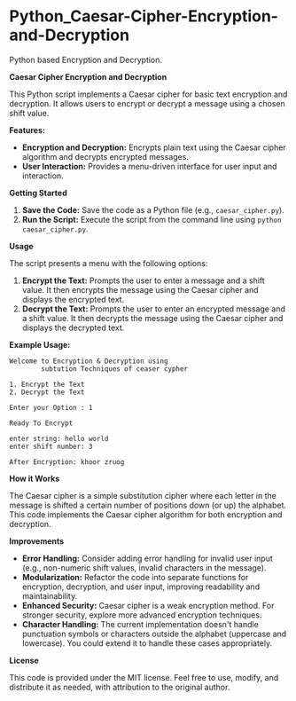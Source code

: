 # Python_Caesar-Cipher-Encryption-and-Decryption
Python based Encryption and Decryption.

**Caesar Cipher Encryption and Decryption**

This Python script implements a Caesar cipher for basic text encryption and decryption. It allows users to encrypt or decrypt a message using a chosen shift value.

**Features:**

* **Encryption and Decryption:** Encrypts plain text using the Caesar cipher algorithm and decrypts encrypted messages.
* **User Interaction:** Provides a menu-driven interface for user input and interaction.

**Getting Started**

1. **Save the Code:** Save the code as a Python file (e.g., `caesar_cipher.py`).
2. **Run the Script:** Execute the script from the command line using `python caesar_cipher.py`.

**Usage**

The script presents a menu with the following options:

1. **Encrypt the Text:** Prompts the user to enter a message and a shift value. It then encrypts the message using the Caesar cipher and displays the encrypted text.
2. **Decrypt the Text:** Prompts the user to enter an encrypted message and a shift value. It then decrypts the message using the Caesar cipher and displays the decrypted text.

**Example Usage:**

```
Welcome to Encryption & Decryption using
        subtution Techniques of ceaser cypher

1. Encrypt the Text
2. Decrypt the Text

Enter your Option : 1

Ready To Encrypt

enter string: hello world
enter shift number: 3

After Encryption: khoor zruog
```

**How it Works**

The Caesar cipher is a simple substitution cipher where each letter in the message is shifted a certain number of positions down (or up) the alphabet. This code implements the Caesar cipher algorithm for both encryption and decryption.

**Improvements**

* **Error Handling:** Consider adding error handling for invalid user input (e.g., non-numeric shift values, invalid characters in the message).
* **Modularization:** Refactor the code into separate functions for encryption, decryption, and user input, improving readability and maintainability.
* **Enhanced Security:**  Caesar cipher is a weak encryption method. For stronger security, explore more advanced encryption techniques.
* **Character Handling:** The current implementation doesn't handle punctuation symbols or characters outside the alphabet (uppercase and lowercase). You could extend it to handle these cases appropriately.

**License**

This code is provided under the MIT license. Feel free to use, modify, and distribute it as needed, with attribution to the original author.
